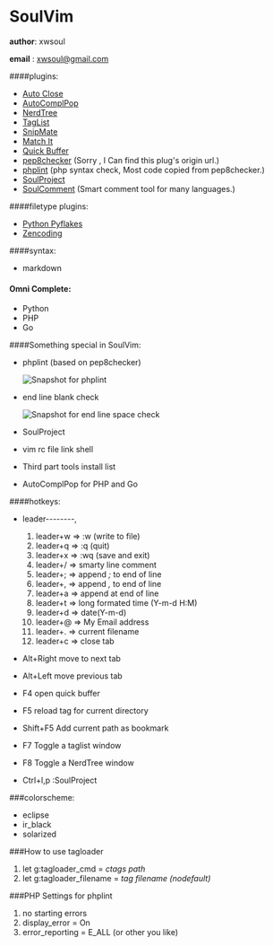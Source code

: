 SoulVim
==============

**author**: xwsoul

**email** : xwsoul@gmail.com


####plugins:

* [Auto Close](http://www.vim.org/scripts/script.php?script_id=2009)
* [AutoComplPop](http://www.vim.org/scripts/script.php?script_id=1879)
* [NerdTree](http://www.vim.org/scripts/script.php?script_id=1658)
* [TagList](http://www.vim.org/scripts/script.php?script_id=273)
* [SnipMate](http://www.vim.org/scripts/script.php?script_id=2540)
* [Match It](http://www.vim.org/scripts/script.php?script_id=39)
* [Quick Buffer](http://vim.sourceforge.net/scripts/script.php?script_id=1910)
* [pep8checker](https://github.com/xwsoul/SoulVim/blob/master/plugin/pep8checker.vim) (Sorry , I Can find this plug's origin url.)
* [phplint](https://github.com/xwsoul/SoulVim/blob/master/plugin/phplint.vim) (php syntax check, Most code copied from pep8checker.)
* [SoulProject](https://github.com/xwsoul/SoulVim/blob/master/plugin/SoulProject.vim)
* [SoulComment](https://github.com/xwsoul/SoulVim/blob/master/plugin/SoulComment.vim) (Smart comment tool for many languages.)


####filetype plugins:

* [Python Pyflakes](https://github.com/nvie/vim-pyflakes)
* [Zencoding](http://www.vim.org/scripts/script.php?script_id=2981)


####syntax:

* markdown


#### Omni Complete:

* Python
* PHP
* Go

####Something special in SoulVim:

* phplint (based on pep8checker)

	![Snapshot for phplint][phplint]

* end line blank check

	![Snapshot for end line space check][blankcheck]

* SoulProject
* vim rc file link shell
* Third part tools install list
* AutoComplPop for PHP and Go


####hotkeys:

* leader--------,

	1. leader+w  => :w (write to file)
	2. leader+q  => :q (quit)
	2. leader+x  => :wq (save and exit)
	3. leader+/  => smarty line comment
	8. leader+;  => append *;* to end of line
	8. leader+,  => append *,* to end of line
	8. leader+a  => append at end of line
	4. leader+t  => long formated time (Y-m-d H:M)
	5. leader+d  => date(Y-m-d)
	6. leader+@  => My Email address
	7. leader+.  => current filename
	7. leader+c  => close tab

* Alt+Right		move to next tab
* Alt+Left		move previous tab
* F4			open quick buffer
* F5			reload tag for current directory
* Shift+F5		Add current path as bookmark
* F7			Toggle a taglist window
* F8			Toggle a NerdTree window
* Ctrl+l,p	:SoulProject


###colorscheme:

* eclipse
* ir\_black
* solarized

###How to use tagloader

1. let g:tagloader\_cmd = *ctags path*
2. let g:tagloader\_filename = *tag filename (nodefault)*

###PHP Settings for phplint

1. no starting errors
2. display\_error = On
3. error\_reporting = E\_ALL (or other you like)

[phplint]: http://farm7.static.flickr.com/6008/5979704329_a1899d79e1.jpg "PHPLint Snapshot"
[blankcheck]: http://farm7.static.flickr.com/6169/6197718003_73fb0b93fa_b.jpg "End line blank check."

